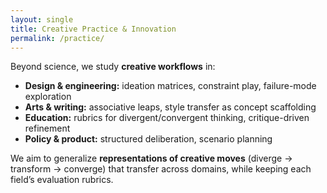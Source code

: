 ```yaml
---
layout: single
title: Creative Practice & Innovation
permalink: /practice/
---
```


Beyond science, we study **creative workflows** in:
- **Design & engineering:** ideation matrices, constraint play, failure-mode exploration
- **Arts & writing:** associative leaps, style transfer as concept scaffolding
- **Education:** rubrics for divergent/convergent thinking, critique-driven refinement
- **Policy & product:** structured deliberation, scenario planning

We aim to generalize **representations of creative moves** (diverge → transform → converge) that transfer across domains, while keeping each field’s evaluation rubrics.
